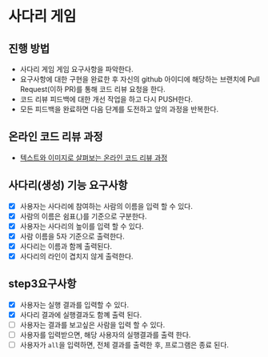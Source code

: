 # 사다리 게임
## 진행 방법
* 사다리 게임 게임 요구사항을 파악한다.
* 요구사항에 대한 구현을 완료한 후 자신의 github 아이디에 해당하는 브랜치에 Pull Request(이하 PR)를 통해 코드 리뷰 요청을 한다.
* 코드 리뷰 피드백에 대한 개선 작업을 하고 다시 PUSH한다.
* 모든 피드백을 완료하면 다음 단계를 도전하고 앞의 과정을 반복한다.

## 온라인 코드 리뷰 과정
* [텍스트와 이미지로 살펴보는 온라인 코드 리뷰 과정](https://github.com/nextstep-step/nextstep-docs/tree/master/codereview)

## 사다리(생성) 기능 요구사항
- [x] 사용자는 사다리에 참여하는 사람의 이름을 입력 할 수 있다.
- [x] 사람의 이름은 쉼표(,)를 기준으로 구분한다.
- [x] 사용자는 사다리의 높이를 입력 할 수 있다.
- [x] 사람 이름을 5자 기준으로 출력한다.
- [x] 사다리는 이름과 함께 출력된다.
- [x] 사다리의 라인이 겹치지 않게 출력한다.

## step3요구사항
- [x] 사용자는 실행 결과를 입력할 수 있다.
- [x] 사다리 결과에 실행결과도 함꼐 출력 된다.
- [ ] 사용자는 결과를 보고싶은 사람을 입력 할 수 있다.
- [ ] 사용자를 입력받으면, 해당 사용자의 실행결과를 출력 한다.
- [ ] 사용자가 `all`을 입력하면, 전체 결과를 출력한 후, 프로그램은 종료 된다.